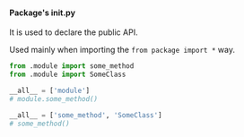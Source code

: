 ---
---

#### Package's __init__.py
It is used to declare the public API.

Used mainly when importing the `from package import *` way.

```python
from .module import some_method
from .module import SomeClass

__all__ = ['module']
# module.some_method()

__all__ = ['some_method', 'SomeClass']
# some_method()
```
